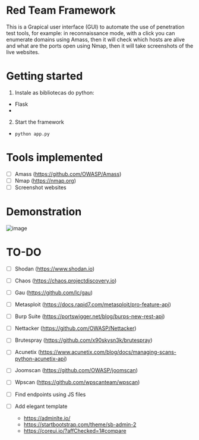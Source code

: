 # Red Team Framework

This is a Grapical user interface (GUI) to automate the use of penetration test tools, for example: in reconnaissance mode, with a click you can enumerate domains using Amass, then it will check which hosts are alive and what are the ports open using Nmap, then it will take screenshots of the live websites.

# Getting started 

1) Instale as bibliotecas do python:
- Flask
-

2) Start the framework
- `python app.py`

# Tools implemented

  - [ ] Amass (https://github.com/OWASP/Amass)
  - [ ] Nmap (https://nmap.org)
  - [ ] Screenshot websites

# Demonstration

![image](https://user-images.githubusercontent.com/48680041/148620276-c4f8a0e7-4a27-47ca-9172-7be56f4de374.png)

# TO-DO

  - [ ] Shodan (https://www.shodan.io)
  - [ ] Chaos (https://chaos.projectdiscovery.io)
  - [ ] Gau (https://github.com/lc/gau)
  - [ ] Metasploit (https://docs.rapid7.com/metasploit/pro-feature-api)
  - [ ] Burp Suite (https://portswigger.net/blog/burps-new-rest-api)
  - [ ] Nettacker (https://github.com/OWASP/Nettacker)
  - [ ] Brutespray (https://github.com/x90skysn3k/brutespray)
  - [ ] Acunetix (https://www.acunetix.com/blog/docs/managing-scans-python-acunetix-api)
  - [ ] Joomscan (https://github.com/OWASP/joomscan)
  - [ ] Wpscan (https://github.com/wpscanteam/wpscan)
  - [ ] Find endpoints using JS files

- [ ] Add elegant template
  - https://adminlte.io/
  - https://startbootstrap.com/theme/sb-admin-2
  - https://coreui.io/?affChecked=1#compare
